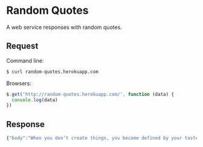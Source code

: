 # Random Quotes

A web service responses with random quotes.

## Request

Command line:

```bash
$ curl random-quotes.herokuapp.com
```

Browsers:

```javascript
$.get('http://random-quotes.herokuapp.com/', function (data) {
  console.log(data)
})
```

## Response

```javascript
{"body":"When you don’t create things, you become defined by your tastes rather than ability. Your tastes only narrow & exclude people. So create.","author":"@_why","source":"","source_url":""}
```
